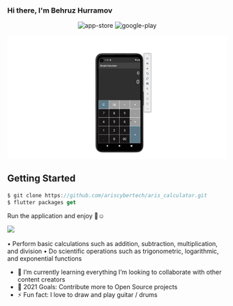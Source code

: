 ### Hi there, I'm Behruz Hurramov

<p align="center">
  <img alt="app-store" src="https://github.com/plante-app-team/plante/blob/master/readme_resources/app-store.png" />
  <img alt="google-play" src="https://github.com/plante-app-team/plante/blob/master/readme_resources/play-store.png" />
</p>

![MobileScreenshot](screenshots/screenrecord.gif)

## Getting Started

```dart
$ git clone https://github.com/ariscybertech/aris_calculator.git
$ flutter packages get
```
Run the application and enjoy :tada::relaxed:

<a href="https://www.buymeacoffee.com/ariscybertech"><img src="https://cdn.buymeacoffee.com/buttons/v2/default-yellow.png" height="60"></a>

• Perform basic calculations such as addition, subtraction, multiplication, and division
• Do scientific operations such as trigonometric, logarithmic, and exponential functions

- 🌱 I’m currently learning everything
     I’m looking to collaborate with other content creators
- 🥅 2021 Goals: Contribute more to Open Source projects
- ⚡ Fun fact: I love to draw and play guitar / drums
